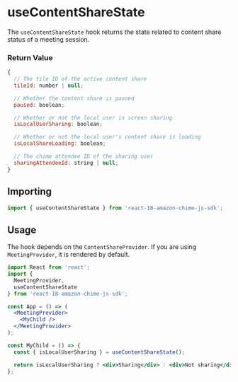 # useContentShareState

The `useContentShareState` hook returns the state related to content share status of a meeting session.

### Return Value

```javascript
{
  // The tile ID of the active content share
  tileId: number | null;

  // Whether the content share is paused
  paused: boolean;

  // Whether or not the local user is screen sharing
  isLocalUserSharing: boolean;

  // Whether or not the local user's content share is loading
  isLocalShareLoading: boolean;

  // The chime attendee ID of the sharing user
  sharingAttendeeId: string | null;
}
```

## Importing

```javascript
import { useContentShareState } from 'react-18-amazon-chime-js-sdk';
```

## Usage

The hook depends on the `ContentShareProvider`. If you are using `MeetingProvider`, it is rendered by default.

```jsx
import React from 'react';
import {
  MeetingProvider,
  useContentShareState
} from 'react-18-amazon-chime-js-sdk';

const App = () => (
  <MeetingProvider>
    <MyChild />
  </MeetingProvider>
);

const MyChild = () => {
  const { isLocalUserSharing } = useContentShareState();

  return isLocalUserSharing ? <div>Sharing</div> : <div>Not sharing</div>;
};
```